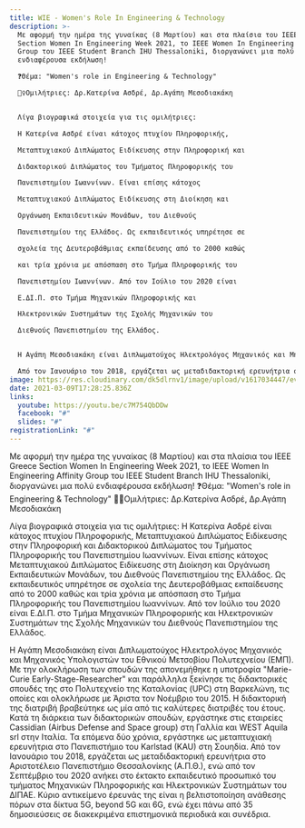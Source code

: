```yaml
---
title: WIE - Women's Role In Engineering & Technology
description: >-
  Mε αφορμή την ημέρα της γυναίκας (8 Μαρτίου) και στα πλαίσια του ΙEEE Greece
  Section Women In Engineering Week 2021, το IEEE Women In Engineering Affinity
  Group του IEEE Student Branch IHU Thessaloniki, διοργανώνει μια πολύ
  ενδιαφέρουσα εκδήλωση!

  ❓Θέμα: "Women's role in Engineering & Technology"

  💁‍♀️Ομιλήτριες: Δρ.Κατερίνα Ασδρέ, Δρ.Αγάπη Μεσοδιακάκη 


  Λίγα βιογραφικά στοιχεία για τις ομιλήτριες: 

  Η Κατερίνα Ασδρέ είναι κάτοχος πτυχίου Πληροφορικής,

  Μεταπτυχιακού Διπλώματος Ειδίκευσης στην Πληροφορική και

  Διδακτορικού Διπλώματος του Τμήματος Πληροφορικής του

  Πανεπιστημίου Ιωαννίνων. Είναι επίσης κάτοχος

  Μεταπτυχιακού Διπλώματος Ειδίκευσης στη Διοίκηση και

  Οργάνωση Εκπαιδευτικών Μονάδων, του Διεθνούς

  Πανεπιστημίου της Ελλάδος. Ως εκπαιδευτικός υπηρέτησε σε

  σχολεία της Δευτεροβάθμιας εκπαίδευσης από το 2000 καθώς

  και τρία χρόνια με απόσπαση στο Τμήμα Πληροφορικής του

  Πανεπιστημίου Ιωαννίνων. Από τον Ιούλιο του 2020 είναι

  Ε.ΔΙ.Π. στο Τμήμα Μηχανικών Πληροφορικής και

  Ηλεκτρονικών Συστημάτων της Σχολής Μηχανικών του

  Διεθνούς Πανεπιστημίου της Ελλάδος.


  Η Αγάπη Μεσοδιακάκη είναι Διπλωματούχος Ηλεκτρολόγος Μηχανικός και Μηχανικός Υπολογιστών του Εθνικού Μετσοβίου Πολυτεχνείου (ΕΜΠ). Με την ολοκλήρωση των σπουδών της απονεμήθηκε η υποτροφία "Marie-Curie Early-Stage-Researcher" και παράλληλα ξεκίνησε τις διδακτορικές σπουδές της στο Πολυτεχνείο της Καταλονίας (UPC) στη Βαρκελώνη, τις οποίες και ολοκλήρωσε με Άριστα τον Νοέμβριο του 2015. Η διδακτορική της διατριβή βραβεύτηκε ως μία από τις καλύτερες διατριβές του έτους. Κατά τη διάρκεια των διδακτορικών σπουδών, εργάστηκε στις εταιρείες Cassidian (Airbus Defense and Space group) στη Γαλλία και WEST Aquila srl στην Ιταλία. Τα επόμενα δύο χρόνια, εργάστηκε ως μεταπτυχιακή ερευνήτρια στο Πανεπιστήμιο του Karlstad (KAU) στη Σουηδία. 

  Από τον Ιανουάριο του 2018, εργάζεται ως μεταδιδακτορική ερευνήτρια στο Αριστοτέλειο Πανεπιστήμιο Θεσσαλονίκης (Α.Π.Θ.), ενώ από τον Σεπτέμβριο του 2020 ανήκει στο έκτακτο εκπαιδευτικό προσωπικό του τμήματος Μηχανικών Πληροφορικής και Ηλεκτρονικών Συστημάτων του ΔΙΠΑΕ. Κύριο αντικείμενο έρευνάς της είναι η βελτιστοποίηση ανάθεσης πόρων στα δίκτυα 5G, beyond 5G και 6G, ενώ έχει πάνω από 35 δημοσιεύσεις σε διακεκριμένα επιστημονικά περιοδικά και συνέδρια.
image: https://res.cloudinary.com/dk5dlrnv1/image/upload/v1617034447/events/158915795_2779393469038536_1248804513804434865_o.png_zwtrlh.png
date: 2021-03-09T17:28:25.836Z
links:
  youtube: https://youtu.be/c7M754QbDDw
  facebook: "#"
  slides: "#"
registrationLink: "#"
---
```

Mε αφορμή την ημέρα της γυναίκας (8 Μαρτίου) και στα πλαίσια του ΙEEE Greece Section Women In Engineering Week 2021, το IEEE Women In Engineering Affinity Group του IEEE Student Branch IHU Thessaloniki, διοργανώνει μια πολύ ενδιαφέρουσα εκδήλωση!
❓Θέμα: "Women's role in Engineering & Technology"
💁‍♀️Ομιλήτριες: Δρ.Κατερίνα Ασδρέ, Δρ.Αγάπη Μεσοδιακάκη 

Λίγα βιογραφικά στοιχεία για τις ομιλήτριες: 
Η Κατερίνα Ασδρέ είναι κάτοχος πτυχίου Πληροφορικής,
Μεταπτυχιακού Διπλώματος Ειδίκευσης στην Πληροφορική και
Διδακτορικού Διπλώματος του Τμήματος Πληροφορικής του
Πανεπιστημίου Ιωαννίνων. Είναι επίσης κάτοχος
Μεταπτυχιακού Διπλώματος Ειδίκευσης στη Διοίκηση και
Οργάνωση Εκπαιδευτικών Μονάδων, του Διεθνούς
Πανεπιστημίου της Ελλάδος. Ως εκπαιδευτικός υπηρέτησε σε
σχολεία της Δευτεροβάθμιας εκπαίδευσης από το 2000 καθώς
και τρία χρόνια με απόσπαση στο Τμήμα Πληροφορικής του
Πανεπιστημίου Ιωαννίνων. Από τον Ιούλιο του 2020 είναι
Ε.ΔΙ.Π. στο Τμήμα Μηχανικών Πληροφορικής και
Ηλεκτρονικών Συστημάτων της Σχολής Μηχανικών του
Διεθνούς Πανεπιστημίου της Ελλάδος.

Η Αγάπη Μεσοδιακάκη είναι Διπλωματούχος Ηλεκτρολόγος Μηχανικός και Μηχανικός Υπολογιστών του Εθνικού Μετσοβίου Πολυτεχνείου (ΕΜΠ). Με την ολοκλήρωση των σπουδών της απονεμήθηκε η υποτροφία "Marie-Curie Early-Stage-Researcher" και παράλληλα ξεκίνησε τις διδακτορικές σπουδές της στο Πολυτεχνείο της Καταλονίας (UPC) στη Βαρκελώνη, τις οποίες και ολοκλήρωσε με Άριστα τον Νοέμβριο του 2015. Η διδακτορική της διατριβή βραβεύτηκε ως μία από τις καλύτερες διατριβές του έτους. Κατά τη διάρκεια των διδακτορικών σπουδών, εργάστηκε στις εταιρείες Cassidian (Airbus Defense and Space group) στη Γαλλία και WEST Aquila srl στην Ιταλία. Τα επόμενα δύο χρόνια, εργάστηκε ως μεταπτυχιακή ερευνήτρια στο Πανεπιστήμιο του Karlstad (KAU) στη Σουηδία. 
Από τον Ιανουάριο του 2018, εργάζεται ως μεταδιδακτορική ερευνήτρια στο Αριστοτέλειο Πανεπιστήμιο Θεσσαλονίκης (Α.Π.Θ.), ενώ από τον Σεπτέμβριο του 2020 ανήκει στο έκτακτο εκπαιδευτικό προσωπικό του τμήματος Μηχανικών Πληροφορικής και Ηλεκτρονικών Συστημάτων του ΔΙΠΑΕ. Κύριο αντικείμενο έρευνάς της είναι η βελτιστοποίηση ανάθεσης πόρων στα δίκτυα 5G, beyond 5G και 6G, ενώ έχει πάνω από 35 δημοσιεύσεις σε διακεκριμένα επιστημονικά περιοδικά και συνέδρια.